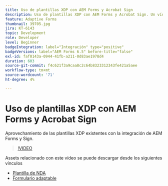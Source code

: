 ```yaml
---
title: Uso de plantillas XDP con AEM Forms y Acrobat Sign
description: Uso de plantillas XDP con AEM Forms y Acrobat Sign. Un vídeo que detalla el uso de plantillas XDP existentes con la integración de AEM Forms y Sign.
feature: Adaptive Forms
thumbnail: 39705.jpg
jira: KT-6143
topic: Development
role: Developer
level: Beginner
badgeIntegration: label="Integración" type="positive"
badgeVersions: label="AEM Forms 6.5" before-title="false"
exl-id: faf0143a-0944-41fb-a211-0d83ae1978d4
duration: 603
source-git-commit: f4c621f3a9caa8c2c64b8323312343fe421a5aee
workflow-type: tm+mt
source-wordcount: '71'
ht-degree: 4%

---
```


# Uso de plantillas XDP con AEM Forms y Acrobat Sign

Aprovechamiento de las plantillas XDP existentes con la integración de AEM Forms y Sign.

>[!VIDEO](https://video.tv.adobe.com/v/327804?quality=12&learn=on&captions=spa)

Assets relacionado con este vídeo se puede descargar desde los siguientes vínculos

* [Plantilla de NDA](assets/nda-agreement-xdp-template.zip)
* [Formulario adaptable](assets/nda-agreement-af-with-xdp-template.zip)

